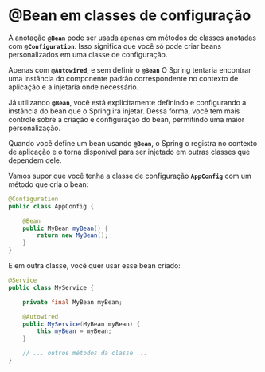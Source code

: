 # @Bean em classes de configuração

A anotação **`@Bean`** pode ser usada apenas em métodos de classes anotadas com **`@Configuration`**. Isso significa que você só pode criar beans personalizados em uma classe de configuração.

Apenas com **`@Autowired`**, e sem definir o **`@Bean`** O Spring tentaria encontrar uma instância do componente padrão correspondente no contexto de aplicação e a injetaria onde necessário.

Já utilizando **`@Bean`**, você está explicitamente definindo e configurando a instância do bean que o Spring irá injetar. Dessa forma, você tem mais controle sobre a criação e configuração do bean, permitindo uma maior personalização.

Quando você define um bean usando **`@Bean`**, o Spring o registra no contexto de aplicação e o torna disponível para ser injetado em outras classes que dependem dele.

Vamos supor que você tenha a classe de configuração **`AppConfig`** com um método que cria o bean:

```java
@Configuration
public class AppConfig {

    @Bean
    public MyBean myBean() {
        return new MyBean();
    }
}
```

E em outra classe, você quer usar esse bean criado:

```java
@Service
public class MyService {

    private final MyBean myBean;

    @Autowired
    public MyService(MyBean myBean) {
        this.myBean = myBean;
    }

    // ... outros métodos da classe ...
}
```
